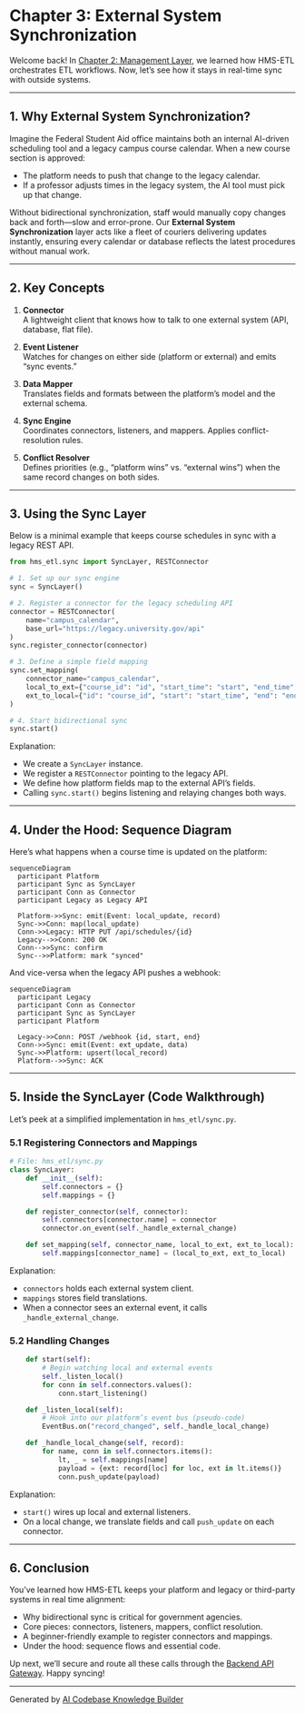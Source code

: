 # Chapter 3: External System Synchronization

Welcome back! In [Chapter 2: Management Layer](02_management_layer_.md), we learned how HMS-ETL orchestrates ETL workflows. Now, let’s see how it stays in real-time sync with outside systems.

---

## 1. Why External System Synchronization?

Imagine the Federal Student Aid office maintains both an internal AI-driven scheduling tool and a legacy campus course calendar. When a new course section is approved:

- The platform needs to push that change to the legacy calendar.
- If a professor adjusts times in the legacy system, the AI tool must pick up that change.

Without bidirectional synchronization, staff would manually copy changes back and forth—slow and error-prone. Our **External System Synchronization** layer acts like a fleet of couriers delivering updates instantly, ensuring every calendar or database reflects the latest procedures without manual work.

---

## 2. Key Concepts

1. **Connector**  
   A lightweight client that knows how to talk to one external system (API, database, flat file).

2. **Event Listener**  
   Watches for changes on either side (platform or external) and emits “sync events.”

3. **Data Mapper**  
   Translates fields and formats between the platform’s model and the external schema.

4. **Sync Engine**  
   Coordinates connectors, listeners, and mappers. Applies conflict-resolution rules.

5. **Conflict Resolver**  
   Defines priorities (e.g., “platform wins” vs. “external wins”) when the same record changes on both sides.

---

## 3. Using the Sync Layer

Below is a minimal example that keeps course schedules in sync with a legacy REST API.

```python
from hms_etl.sync import SyncLayer, RESTConnector

# 1. Set up our sync engine
sync = SyncLayer()

# 2. Register a connector for the legacy scheduling API
connector = RESTConnector(
    name="campus_calendar",
    base_url="https://legacy.university.gov/api"
)
sync.register_connector(connector)

# 3. Define a simple field mapping
sync.set_mapping(
    connector_name="campus_calendar",
    local_to_ext={"course_id": "id", "start_time": "start", "end_time": "end"},
    ext_to_local={"id": "course_id", "start": "start_time", "end": "end_time"}
)

# 4. Start bidirectional sync
sync.start()
```

Explanation:
- We create a `SyncLayer` instance.
- We register a `RESTConnector` pointing to the legacy API.
- We define how platform fields map to the external API’s fields.
- Calling `sync.start()` begins listening and relaying changes both ways.

---

## 4. Under the Hood: Sequence Diagram

Here’s what happens when a course time is updated on the platform:

```mermaid
sequenceDiagram
  participant Platform
  participant Sync as SyncLayer
  participant Conn as Connector
  participant Legacy as Legacy API

  Platform->>Sync: emit(Event: local_update, record)
  Sync->>Conn: map(local_update)
  Conn->>Legacy: HTTP PUT /api/schedules/{id}
  Legacy-->>Conn: 200 OK
  Conn-->>Sync: confirm
  Sync-->>Platform: mark "synced"
```

And vice-versa when the legacy API pushes a webhook:

```mermaid
sequenceDiagram
  participant Legacy
  participant Conn as Connector
  participant Sync as SyncLayer
  participant Platform

  Legacy->>Conn: POST /webhook {id, start, end}
  Conn->>Sync: emit(Event: ext_update, data)
  Sync->>Platform: upsert(local_record)
  Platform-->>Sync: ACK
```

---

## 5. Inside the SyncLayer (Code Walkthrough)

Let’s peek at a simplified implementation in `hms_etl/sync.py`.

### 5.1 Registering Connectors and Mappings

```python
# File: hms_etl/sync.py
class SyncLayer:
    def __init__(self):
        self.connectors = {}
        self.mappings = {}

    def register_connector(self, connector):
        self.connectors[connector.name] = connector
        connector.on_event(self._handle_external_change)

    def set_mapping(self, connector_name, local_to_ext, ext_to_local):
        self.mappings[connector_name] = (local_to_ext, ext_to_local)
```

Explanation:
- `connectors` holds each external system client.
- `mappings` stores field translations.
- When a connector sees an external event, it calls `_handle_external_change`.

### 5.2 Handling Changes

```python
    def start(self):
        # Begin watching local and external events
        self._listen_local()  
        for conn in self.connectors.values():
            conn.start_listening()

    def _listen_local(self):
        # Hook into our platform’s event bus (pseudo-code)
        EventBus.on("record_changed", self._handle_local_change)

    def _handle_local_change(self, record):
        for name, conn in self.connectors.items():
            lt, _ = self.mappings[name]
            payload = {ext: record[loc] for loc, ext in lt.items()}
            conn.push_update(payload)
```

Explanation:
- `start()` wires up local and external listeners.
- On a local change, we translate fields and call `push_update` on each connector.

---

## 6. Conclusion

You’ve learned how HMS-ETL keeps your platform and legacy or third-party systems in real time alignment:

- Why bidirectional sync is critical for government agencies.
- Core pieces: connectors, listeners, mappers, conflict resolution.
- A beginner-friendly example to register connectors and mappings.
- Under the hood: sequence flows and essential code.

Up next, we’ll secure and route all these calls through the [Backend API Gateway](04_backend_api_gateway_.md). Happy syncing!

---

Generated by [AI Codebase Knowledge Builder](https://github.com/The-Pocket/Tutorial-Codebase-Knowledge)